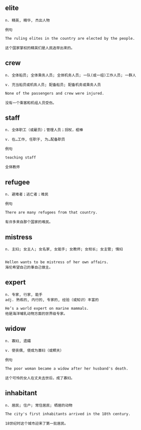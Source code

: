 ## elite
```
n. 精英, 精华, 杰出人物

例句

The ruling elites in the country are elected by the people.

这个国家掌权的精英们是人民选举出来的。
```
## crew
```
n. 全体船员; 全体乘务人员; 全体机务人员; 一队(或一组)工作人员; 一群人

v. 充当船员或机务人员; 配备船员; 配备机务或乘务人员

None of the passengers and crew were injured.

没有一个乘客和机组人员受伤。
```

## staff
```
n. 全体职工（或雇员）；管理人员；拐杖，棍棒

v. 在…工作, 任职于, 为…配备职员

例句

teaching staff

全体教师
```
## refugee
```
n. 避难者；逃亡者；难民

例句

There are many refugees from that country.

有许多来自那个国家的难民。
```

## mistress
```
n. 主妇; 女主人; 女名家, 女能手; 女教师; 女校长; 女主管; 情妇


Hellen wants to be mistress of her own affairs.
海伦希望自己的事自己做主。
```
## expert
```
n. 专家, 行家, 能手
adj. 熟练的, 内行的, 专家的, 经验（或知识）丰富的

He’s a world expert on marine mammals.
他是海洋哺乳动物方面的世界级专家。
```
## widow
```
n. 寡妇, 遗孀

v. 使丧偶, 使成为寡妇（或鳏夫）

例句

The poor woman became a widow after her husband's death.

这个可怜的女人在丈夫去世后，成了寡妇。
```
## inhabitant
```
n. 居民; 住户; 常住居民; 栖居的动物

The city's first inhabitants arrived in the 18th century.

18世纪时这个城市迎来了第一批居民。
```
